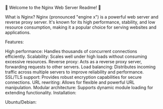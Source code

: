 🚀 Welcome to the Nginx Web Server Readme! 🚀

What is Nginx?
Nginx (pronounced "engine x") is a powerful web server and reverse proxy server. It's known for its high performance, stability, and low resource consumption, making it a popular choice for serving websites and applications.

Features:

High performance: Handles thousands of concurrent connections efficiently.
Scalability: Scales well under high loads without consuming excessive resources.
Reverse proxy: Acts as a reverse proxy server, forwarding requests to other servers.
Load balancing: Distributes incoming traffic across multiple servers to improve reliability and performance.
SSL/TLS support: Provides robust encryption capabilities for secure connections.
URL rewriting: Allows for flexible and powerful URL manipulation.
Modular architecture: Supports dynamic module loading for extending functionality.
Installation:

Ubuntu/Debian:
